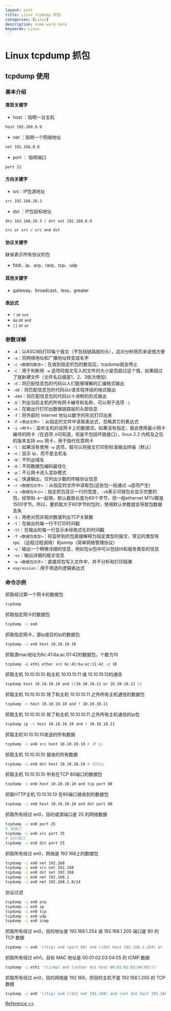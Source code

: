 ```yaml
---
layout: post
title: Linux tcpdump 抓包
categories: [Linux]
description: some word here
keywords: Linux
---
```


# Linux tcpdump 抓包

## tcpdump 使用

### 基本介绍

#### 类型关键字

+ host ：指明一台主机

```bash
host 192.268.9.9
```

+ net ：指明一个网络地址

```bash
net 192.168.0.0
```

+ port ： 指明端口

```bash
port 22
```

#### 方向关键字

+ src : IP包源地址

```bash
src 192.168.20.2
```

+ dst ：IP包目标地址

```bash
dts 192.168.20.3 / dst net 192.168.0.0
```

```bash
src or src / src and dst
```

#### 协议关键字

缺省表示所有协议的包

+ fddi、ip、arp、rarp、tcp、udp

#### 其他关键字

+  gateway、broadcast、less、greater 

#### 表达式

+ `!` or `not`
+ `&&` or `and`
+ `||` or `or`



### 参数详解

+ `-A`：以ASCII码打印每个报文（不包括链路层的头），这对分析网页来说很方便
+ `-a`：将网络地址和广播地址转变成名字
+ `-c <数据包数目>`：在收到指定的包的数目后，tcpdump就会停止
+ `-C`：用于判断用 `-w` 选项将报文写入的文件的大小是否超过这个值，如果超过了就新建文件（文件名后缀是1、2、3依次增加）
+ `-d`：将匹配信息包的代码以人们能够理解的汇编格式输出
+ `-dd`：将匹配信息包的代码以c语言程序段的格式输出
+ `-ddd`：将匹配信息包的代码以十进制的形式输出
+ `-D`：列出当前主机的所有网卡编号和名称，可以用于选项 `-i`
+ `-e`：在输出行打印出数据链路层的头部信息
+ `-f`：将外部的 Internet 地址以数字的形式打印出来
+ `-F <表达文件>` ：从指定的文件中读取表达式，忽略其它的表达式
+ `-i <网卡>`：监听主机的该网卡上的数据流，如果没有指定，就会使用最小网卡编号的网卡（在选项`-D`可知道，但是不包括环路接口），linux 2.2 内核及之后的版本支持 `any` 网卡，用于指代任意网卡
+ `-l`：如果没有使用 `-w` 选项，就可以将报文打印到标准输出终端（默认）
+ `-n`：显示 ip，而不是主机名
+ `-N`：不列出域名
+ `-O`：不将数据包编码最佳化
+ `-p`：不让网卡进入混杂模式
+ `-q`：快速输出，仅列出少数的传输协议信息
+ `-r <数据包文件>` ：从指定的文件中读取包(这些包一般通过`-w`选项产生)
+ `-s <数据包大小>`：指定抓包显示一行的宽度，`-s0`表示可按包长显示完整的包，经常和`-A`一起用，默认截取长度为60个字节，但一般ethernet MTU都是1500字节。所以，要抓取大于60字节的包时，使用默认参数就会导致包数据丢失
+ `-S`：用绝对而非相对数值列出TCP关联数
+ `-t`：在输出的每一行不打印时间戳
+ `-tt`：在输出的每一行显示未经格式化的时间戳
+ `-T <数据包类型>`：将监听到的包直接解释为指定类型的报文，常见的类型有rpc （远程过程调用）和snmp（简单网络管理协议）
+ `-v`：输出一个稍微详细的信息，例如在ip包中可以包括ttl和服务类型的信息
+ `-vv`：输出详细的报文信息
+ `-w <数据包文件>`：直接将包写入文件中，并不分析和打印结果
+ `expression`：用于筛选的逻辑表达式



### 命令示例

抓取经过第一个网卡的数据包

```bash
tcpdump
```

抓取指定网卡的数据包

```bash
tcpdump -i en0
```

抓取指定网卡，源ip或目的ip的数据包

```bash
tcpdump -i en0 host 10.10.10.10
```

抓取源mac地址为6c:41:6a:ac:01:42的数据包，个数为10 

```shell
tcpdump -i eth1 ether src 6c:41:6a:ac:11:42 -c 10  
```

抓取主机 10.10.10.10 和主机 10.10.10.11 或 10.10.10.12的通信 

```bash
tcpdump host 10.10.10.10 and \(10.10.10.11 or 10.10.10.12 \)
```

 抓取主机 10.10.10.10 除了和主机 10.10.10.11 之外所有主机通信的数据包 

```bash
tcpdump -n host 10.10.10.10 and ! 10.10.10.11
```

 抓取主机 10.10.10.10 除了和主机 10.10.10.11 之外所有主机通信的ip包 

```bash
tcpdump ip -n host 10.10.10.10 and ! 10.10.10.11
```

 抓取主机10.10.10.10发送的所有数据 

```bash
tcpdump -i en0 src host 10.10.10.10 # 源 ip 
```

 抓取主机 10.10.10.10 接收的所有数据 

```bash
tcpdump -i en0 dst host 10.10.10.10 # 目的ip
```

 抓取主机 10.10.10.10 所有在TCP 80端口的数据包 

```bash
tcpdump -i en0 host 10.10.10.10 and tcp port 80
```

 抓取HTTP主机 10.10.10.10 在80端口接收到的数据包 

```bash
tcpdump -i en0 host 10.10.10.10 and dst port 80
```

 抓取所有经过 en0，目的或源端口是 25 的网络数据 

```bash
tcpdump -i en0 port 25
# 源端口
tcpdump -i en0 src port 25
# 目的端口
tcpdump -i en0 dst port 25 
```

 抓取所有经过 en0，网络是 192.168上的数据包

```bash
tcpdump -i en0 net 192.168
tcpdump -i en0 src net 192.168
tcpdump -i en0 dst net 192.168
tcpdump -i en0 net 192.168.1
tcpdump -i en0 net 192.168.1.0/24
```

 协议过滤 

```bash
tcpdump -i en0 arp
tcpdump -i en0 ip
tcpdump -i en0 tcp
tcpdump -i en0 udp
tcpdump -i en0 icmp
```

 抓取所有经过 en0，目的地址是 192.168.1.254 或 192.168.1.200 端口是 80 的 TCP 数据 

```bash
tcpdump -i en0 '((tcp) and (port 80) and ((dst host 192.168.1.254) or (dst host 192.168.1.200)))'
```

 抓取所有经过 eth1，目标 MAC 地址是 00:01:02:03:04:05 的 ICMP 数据 

```bash
tcpdump -i eth1 '((icmp) and ((ether dst host 00:01:02:03:04:05)))'
```

 抓取所有经过 en0，目的网络是 192.168，但目的主机不是 192.168.1.200 的 TCP 数据 

```bash
tcpdump -i en0 '((tcp) and ((dst net 192.168) and (not dst host 192.168.1.200)))'
```

 

[Reference >> ]( https://www.jianshu.com/p/a62ed1bb5b20)


